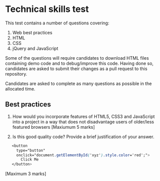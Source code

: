 # Technical skills test

This test contains a number of questions covering:

1. Web best practices
2. HTML
3. CSS
4. jQuery and JavaScript

Some of the questions will require candidates to download HTML files
containing demo code and to debug/improve this code. Having done so,
candidates are asked to submit their changes as a pull request to this
repository.

Candidates are asked to complete as many questions as possible in the
allocated time.

## Best practices

1. How would you incorporate features of HTML5, CSS3 and JavaScript into
   a project in a way that does not disadvantage users of older/less
featured browsers [Maxiumum 5 marks]

2. Is this good quality code? Provide a brief justification of your
   answer.

```css
   <button
     type="button"
     onclick="document.getElementById('xyz').style.color='red';">
       Click Me
   </button>
```
[Maximum 3 marks]
